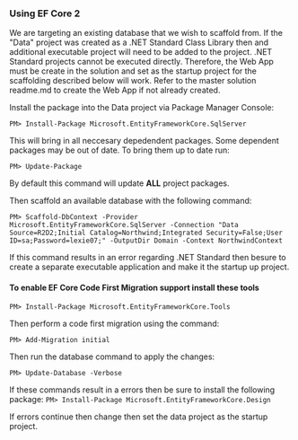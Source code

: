 ﻿### Using EF Core 2

We are targeting an existing database that we wish to scaffold from. If the "Data" project was created as a .NET Standard Class Library then and additional executable project will need to be added to the project. .NET Standard projects cannot be executed directly. Therefore, the Web App must be create in the solution and set as the startup project for the scaffolding described below will work. Refer to the master solution readme.md to create the Web App if not already created.

Install the package into the Data project via Package Manager Console:

`PM> Install-Package Microsoft.EntityFrameworkCore.SqlServer`

This will bring in all neccesary depedendent packages. Some dependent packages may be out of date. To bring them up to date run:

`PM> Update-Package`

By default this command will update **ALL** project packages.

Then scaffold an available database with the following command:

`PM> Scaffold-DbContext -Provider Microsoft.EntityFrameworkCore.SqlServer -Connection "Data Source=R2D2;Initial Catalog=Northwind;Integrated Security=False;User ID=sa;Password=lexie07;" -OutputDir Domain -Context NorthwindContext`

If this command results in an error regarding .NET Standard then besure to create a separate executable application and make it the startup up project.

#### To enable EF Core Code First Migration support install these tools

`PM> Install-Package Microsoft.EntityFrameworkCore.Tools`

Then perform a code first migration using the command:

`PM> Add-Migration initial`

Then run the database command to apply the changes:

`PM> Update-Database -Verbose`

If these commands result in a errors then be sure to install the following package:
`PM> Install-Package Microsoft.EntityFrameworkCore.Design`

If errors continue then change then set the data project as the startup project.
